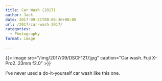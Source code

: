 ```yaml
---
title: Car Wash (2017)
author: Jack
date: 2017-09-21T00:06:36+00:00
url: /2017/car-wash-2017/
categories:
  - Photography
format: image

---
```


{{< image src="/img/2017/09/DSCF1217.jpg" caption="Car wash. Fuji X-Pro2. 23mm f2.0" >}}


I've never used a do-it-yourself car wash like this one.

